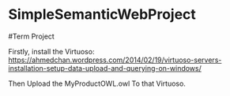 # SimpleSemanticWebProject

#Term Project

Firstly, install the Virtuoso: 
https://ahmedchan.wordpress.com/2014/02/19/virtuoso-servers-installation-setup-data-upload-and-querying-on-windows/

Then Upload the MyProductOWL.owl To that Virtuoso. 

